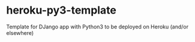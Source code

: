 # heroku-py3-template
Template for DJango app with Python3 to be deployed on Heroku (and/or elsewhere)
